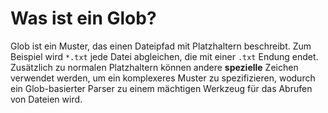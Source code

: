 # Was ist ein Glob?

Glob ist ein Muster, das einen Dateipfad mit Platzhaltern beschreibt. Zum Beispiel wird `*.txt` jede Datei abgleichen, die mit einer `.txt` Endung endet. Zusätzlich zu normalen Platzhaltern können andere **spezielle** Zeichen verwendet werden, um ein komplexeres Muster zu spezifizieren, wodurch ein Glob-basierter Parser zu einem mächtigen Werkzeug für das Abrufen von Dateien wird.
